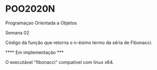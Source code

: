 # POO2020N
Programaçao Orientada a Objetos

Semana 02

Código da função que retorna o n-ésimo termo da séria de Fibonacci.

**** Em implementação ***

O executável "fibonacci" compatível com linux x64.
